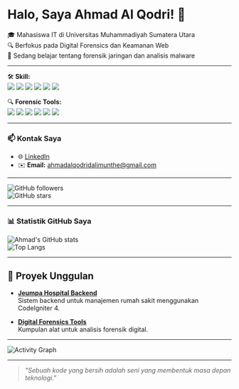 # Halo, Saya Ahmad Al Qodri! 👋
🎓 Mahasiswa IT di Universitas Muhammadiyah Sumatera Utara  
🔍 Berfokus pada Digital Forensics dan Keamanan Web  
🌱 Sedang belajar tentang forensik jaringan dan analisis malware  

---
🛠️ **Skill:**  
<img src="https://img.shields.io/badge/PHP-777BB4?style=for-the-badge&logo=php&logoColor=white"/> <img src="https://img.shields.io/badge/CodeIgniter-EE4623?style=for-the-badge&logo=codeigniter&logoColor=white"/> <img src="https://img.shields.io/badge/Laravel-FF2D20?style=for-the-badge&logo=laravel&logoColor=white"/> <img src="https://img.shields.io/badge/HTML-E34F26?style=for-the-badge&logo=html5&logoColor=white"/> <img src="https://img.shields.io/badge/CSS-1572B6?style=for-the-badge&logo=css3&logoColor=white"/> <img src="https://img.shields.io/badge/MySQL-4479A1?style=for-the-badge&logo=mysql&logoColor=white"/>  

🔍 **Forensic Tools:**  
<img src="https://img.shields.io/badge/Autopsy-007396?style=for-the-badge&logo=apache&logoColor=white"/> <img src="https://img.shields.io/badge/FTK%20Imager-0066CC?style=for-the-badge&logoColor=white"/> <img src="https://img.shields.io/badge/EnCase-02569B?style=for-the-badge&logoColor=white"/> <img src="https://img.shields.io/badge/Wireshark-1679A7?style=for-the-badge&logo=wireshark&logoColor=white"/> <img src="https://img.shields.io/badge/Kali%20Linux-557C94?style=for-the-badge&logo=kali-linux&logoColor=white"/> <img src="https://img.shields.io/badge/Splunk-000000?style=for-the-badge&logo=splunk&logoColor=white"/>

---

### 📫 **Kontak Saya**  
- 🌐 [LinkedIn](https://www.linkedin.com/in/ahmad-al-qodri-azizi-dalimunthe-8628072b8)  
- ✉️ **Email:** [ahmadalqodridalimunthe@gmail.com](mailto:ahmadalqodridalimunthe@gmail.com)

---

![GitHub followers](https://img.shields.io/github/followers/qodrizizi?style=social)  
![GitHub stars](https://img.shields.io/github/stars/qodrizizi?style=social)

---

### 📊 **Statistik GitHub Saya**
![Ahmad's GitHub stats](https://github-readme-stats.vercel.app/api?username=qodrizizi&show_icons=true&theme=radical)  
![Top Langs](https://github-readme-stats.vercel.app/api/top-langs/?username=qodrizizi&layout=compact&theme=radical)

---

## 🌟 **Proyek Unggulan**
- [**Jeumpa Hospital Backend**](https://github.com/qodrizizi/jeumpa-hospital)  
  Sistem backend untuk manajemen rumah sakit menggunakan CodeIgniter 4.
  
- [**Digital Forensics Tools**](https://github.com/qodrizizi/forensics-tools)  
  Kumpulan alat untuk analisis forensik digital.

---

![Activity Graph](https://github-readme-activity-graph.cyclic.app/graph?username=qodrizizi&theme=github)

---

> *"Sebuah kode yang bersih adalah seni yang membentuk masa depan teknologi."*
